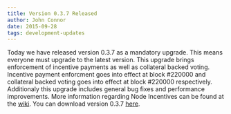 ```yaml
---
title: Version 0.3.7 Released
author: John Connor
date: 2015-09-28
tags: development-updates
---
```

Today we have released version 0.3.7 as a mandatory upgrade. This means
everyone must upgrade to the latest version. This upgrade brings enforcement
of incentive payments as well as collateral backed voting. Incentive payment
enforcment goes into effect at block #220000 and collateral backed voting goes
into effect at block #220000 respectively. Additionaly this upgrade includes
general bug fixes and performance improvements. More information regarding
Node Incentives can be found at the
[wiki](https://docs.vcash.info/technologies/node-incentives/). You can
download version 0.3.7 [here](https://vcash.info/downloads).

